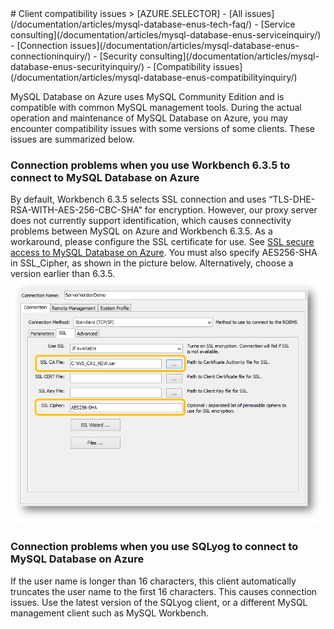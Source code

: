 <properties linkid="" urlDisplayName="" pageTitle="MySQL Service Questions – Azure Cloud" metaKeywords="Azure Cloud, technical documentation, documents and resources, MySQL, database, FAQ, Azure MySQL, MySQL PaaS, Azure MySQL PaaS, Azure MySQL Service, Azure RDS" description="Provides quick answers for common technical questions encountered by users when using MySQL Database on Azure. Contact technical support if you have any further questions." metaCanonical="" services="MySQL" documentationCenter="Services" title="" authors="" solutions="" manager="" editor="" />

<tags ms.service="mysql_en" ms.date="07/05/2016" wacn.date="07/05/2016" wacn.lang="en" />
# Client compatibility issues
> [AZURE.SELECTOR]
- [All issues](/documentation/articles/mysql-database-enus-tech-faq/)
- [Service consulting](/documentation/articles/mysql-database-enus-serviceinquiry/)
- [Connection issues](/documentation/articles/mysql-database-enus-connectioninquiry/)
- [Security consulting](/documentation/articles/mysql-database-enus-securityinquiry/)
- [Compatibility issues](/documentation/articles/mysql-database-enus-compatibilityinquiry/)

MySQL Database on Azure uses MySQL Community Edition and is compatible with common MySQL management tools. During the actual operation and maintenance of MySQL Database on Azure, you may encounter compatibility issues with some versions of some clients. These issues are summarized below.

### **Connection problems when you use Workbench 6.3.5 to connect to MySQL Database on Azure**

By default, Workbench 6.3.5 selects SSL connection and uses “TLS-DHE-RSA-WITH-AES-256-CBC-SHA” for encryption. However, our proxy server does not currently support identification, which causes connectivity problems between MySQL on Azure and Workbench 6.3.5. As a workaround, please configure the SSL certificate for use. See [SSL secure access to MySQL Database on Azure](/documentation/articles/mysql-database-ssl-connection/). You must also specify AES256-SHA in SSL\_Cipher, as shown in the picture below. Alternatively, choose a version earlier than 6.3.5.
![Workbench 6.3.5 connection methods][1]

### **Connection problems when you use SQLyog to connect to MySQL Database on Azure**
If the user name is longer than 16 characters, this client automatically truncates the user name to the first 16 characters. This causes connection issues. Use the latest version of the SQLyog client, or a different MySQL management client such as MySQL Workbench.



[1]: ./media/mysql-database-compatibilityinquiry/SSL.png

<!---HONumber=Acom_0218_2016_MySql-->